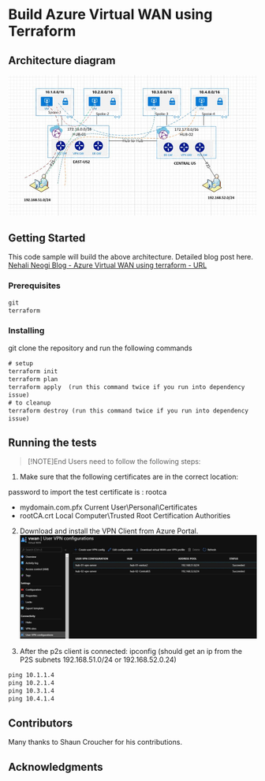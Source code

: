 
# Build Azure Virtual WAN using Terraform



## Architecture diagram

![alt text for image](images/vwan-hld.JPG)

## Getting Started




This code sample will build the above architecture. Detailed blog post here.
[Nehali Neogi Blog - Azure Virtual WAN using terraform - URL](https://nehalineogi.blogspot.com/2020/06/Azure-Virtual-WAN-using-Terraform.html)

### Prerequisites

```
git
terraform
```

### Installing

git clone the repository and run the following commands

```
# setup
terraform init
terraform plan
terraform apply  (run this command twice if you run into dependency issue)
# to cleanup
terraform destroy (run this command twice if you run into dependency issue)
```

## Running the tests


> [!NOTE]End Users need to follow the following steps:




1. Make sure that the following certificates are in the correct location:

password to import the test certificate is : rootca

- mydomain.com.pfx	Current User\Personal\Certificates
- rootCA.crt	Local Computer\Trusted Root Certification Authorities


2.  Download and install the VPN Client from Azure Portal.
 ![alt text for image](images/vpn-client-download.JPG)

3. After the p2s client is connected:
ipconfig (should get an ip from the P2S subnets 192.168.51.0/24 or 192.168.52.0.24)


```
ping 10.1.1.4
ping 10.2.1.4
ping 10.3.1.4
ping 10.4.1.4
```


## Contributors

Many thanks to Shaun Croucher for his contributions.


## Acknowledgments
